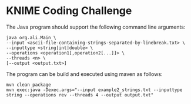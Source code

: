 # KNIME Coding Challenge

The Java program should support the following command line arguments:
```
java org.ali.Main \
--input <ascii-file-containing-strings-separated-by-linebreak.txt> \
--inputtype <string|int|double> \
--operations <operation1[,operation2[...]]> \
--threads <n> \
[--output <output.txt>]
```

The program can be build and executed using maven as follows:
```
mvn clean package
mvn exec:java -Dexec.args="--input example2_strings.txt --inputtype string --operations rev --threads 4 --output output.txt"
```

